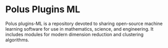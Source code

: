# Polus Plugins ML

Polus plugins-ML is a repository devoted to sharing open-source machine learning software for use in mathematics, science, and engineering. It includes modules for modern dimension reduction and clustering algorithms. 
